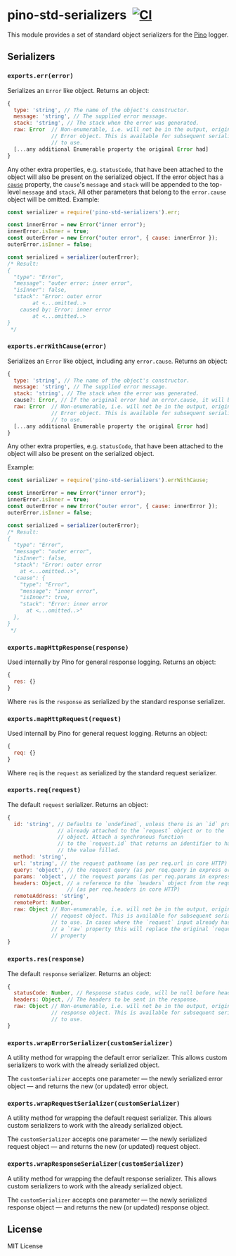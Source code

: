 # pino-std-serializers&nbsp;&nbsp;[![CI](https://github.com/pinojs/pino-std-serializers/workflows/CI/badge.svg)](https://github.com/pinojs/pino-std-serializers/actions?query=workflow%3ACI)

This module provides a set of standard object serializers for the
[Pino](https://getpino.io) logger.

## Serializers

### `exports.err(error)`
Serializes an `Error` like object. Returns an object:

```js
{
  type: 'string', // The name of the object's constructor.
  message: 'string', // The supplied error message.
  stack: 'string', // The stack when the error was generated.
  raw: Error  // Non-enumerable, i.e. will not be in the output, original
              // Error object. This is available for subsequent serializers
              // to use.
  [...any additional Enumerable property the original Error had]
}
```

Any other extra properties, e.g. `statusCode`, that have been attached to the
object will also be present on the serialized object.
If the error object has a [`cause`](https://developer.mozilla.org/en-US/docs/Web/JavaScript/Reference/Global_Objects/Error/cause) property, the `cause`'s `message` and `stack` will be appended to the top-level `message` and `stack`. All other parameters that belong to the `error.cause` object will be omitted.
Example:
```javascript
const serializer = require('pino-std-serializers').err;

const innerError = new Error("inner error");
innerError.isInner = true;
const outerError = new Error("outer error", { cause: innerError });
outerError.isInner = false;

const serialized = serializer(outerError);
/* Result:
{
  "type": "Error",
  "message": "outer error: inner error",
  "isInner": false,
  "stack": "Error: outer error
        at <...omitted..>
    caused by: Error: inner error
        at <...omitted..>
}
 */
```

### `exports.errWithCause(error)`
Serializes an `Error` like object, including any `error.cause`. Returns an object:

```js
{
  type: 'string', // The name of the object's constructor.
  message: 'string', // The supplied error message.
  stack: 'string', // The stack when the error was generated.
  cause?: Error, // If the original error had an error.cause, it will be serialized here
  raw: Error  // Non-enumerable, i.e. will not be in the output, original
              // Error object. This is available for subsequent serializers
              // to use.
  [...any additional Enumerable property the original Error had]
}
```

Any other extra properties, e.g. `statusCode`, that have been attached to the object will also be present on the serialized object.

Example:
```javascript
const serializer = require('pino-std-serializers').errWithCause;

const innerError = new Error("inner error");
innerError.isInner = true;
const outerError = new Error("outer error", { cause: innerError });
outerError.isInner = false;

const serialized = serializer(outerError);
/* Result:
{
  "type": "Error",
  "message": "outer error",
  "isInner": false,
  "stack": "Error: outer error
    at <...omitted..>",
  "cause": {
    "type": "Error",
    "message": "inner error",
    "isInner": true,
    "stack": "Error: inner error
      at <...omitted..>"
  },
}
 */
```

### `exports.mapHttpResponse(response)`
Used internally by Pino for general response logging. Returns an object:

```js
{
  res: {}
}
```

Where `res` is the `response` as serialized by the standard response serializer.

### `exports.mapHttpRequest(request)`
Used internall by Pino for general request logging. Returns an object:

```js
{
  req: {}
}
```

Where `req` is the `request` as serialized by the standard request serializer.

### `exports.req(request)`
The default `request` serializer. Returns an object:

```js
{
  id: 'string', // Defaults to `undefined`, unless there is an `id` property
                // already attached to the `request` object or to the `request.info`
                // object. Attach a synchronous function
                // to the `request.id` that returns an identifier to have
                // the value filled.
  method: 'string',
  url: 'string', // the request pathname (as per req.url in core HTTP)
  query: 'object', // the request query (as per req.query in express or hapi)
  params: 'object', // the request params (as per req.params in express or hapi)
  headers: Object, // a reference to the `headers` object from the request
                   // (as per req.headers in core HTTP)
  remoteAddress: 'string',
  remotePort: Number,
  raw: Object // Non-enumerable, i.e. will not be in the output, original
              // request object. This is available for subsequent serializers
              // to use. In cases where the `request` input already has
              // a `raw` property this will replace the original `request.raw`
              // property
}
```

### `exports.res(response)`
The default `response` serializer. Returns an object:

```js
{
  statusCode: Number, // Response status code, will be null before headers are flushed
  headers: Object, // The headers to be sent in the response.
  raw: Object // Non-enumerable, i.e. will not be in the output, original
              // response object. This is available for subsequent serializers
              // to use.
}
```

### `exports.wrapErrorSerializer(customSerializer)`
A utility method for wrapping the default error serializer. This allows
custom serializers to work with the already serialized object.

The `customSerializer` accepts one parameter — the newly serialized error
object — and returns the new (or updated) error object.

### `exports.wrapRequestSerializer(customSerializer)`
A utility method for wrapping the default request serializer. This allows
custom serializers to work with the already serialized object.

The `customSerializer` accepts one parameter — the newly serialized request
object — and returns the new (or updated) request object.

### `exports.wrapResponseSerializer(customSerializer)`
A utility method for wrapping the default response serializer. This allows
custom serializers to work with the already serialized object.

The `customSerializer` accepts one parameter — the newly serialized response
object — and returns the new (or updated) response object.

## License

MIT License
